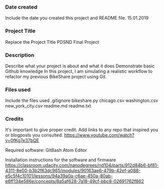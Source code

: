 ### Date created
Include the date you created this project and README file.
15.01.2019

### Project Title
Replace the Project Title
PDSND Final Project

### Description
Describe what your project is about and what it does
Demonstrate basic Github knowledge
In this project, I am simulating a realistic workflow to refactor my previous BikeShare project using Git.

### Files used
Include the files used
.gitignore
bikeshare.py
chicago.csv
washington.csv
new_york_city.csv
readme.md
readme.txt

### Credits
It's important to give proper credit. Add links to any repo that inspired you or blogposts you consulted.
https://www.youtube.com/watch?v=0fKg7e37bQE

Required software:
GitBash
Atom
Editor

Installation instructions for the software and firmware
https://classroom.udacity.com/nanodegrees/nd104/parts/912d84b6-bf81-4311-8e00-b3b2f63dc965/modules/90163ae6-479b-42ef-a088-e5c5f4c10101/lessons/94a39a0a-c6ae-450a-80ab-e6ff134e586e/concepts/8a5af628-7a18-49cf-bbc8-02691762f862

